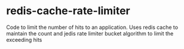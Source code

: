 # redis-cache-rate-limiter
Code to limit the number of hits to an application. Uses redis cache to maintain the count and jedis rate limiter bucket algorithm to limit the exceeding hits
